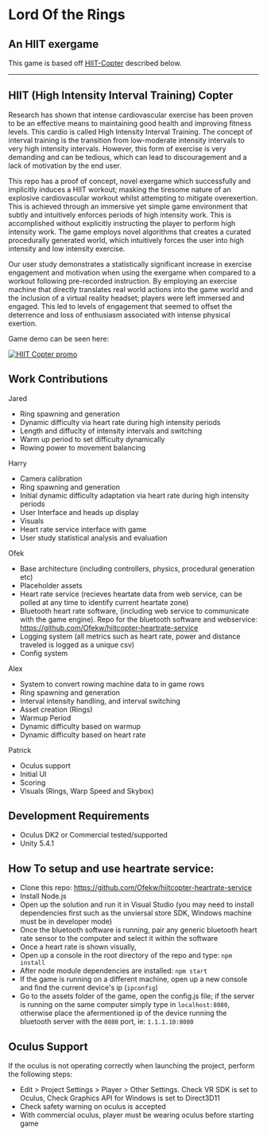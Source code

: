 # Lord Of the Rings
## An HIIT exergame

This game is based off [HIIT-Copter](https://github.com/Ofekw/HIIT-Copter) described below.

---

## HIIT (High Intensity Interval Training) Copter

Research has shown that intense cardiovascular exercise has been proven to be an effective means to maintaining good health and improving fitness levels. This cardio is called High Intensity Interval Training. The concept of interval training is the transition from low-moderate intensity intervals to very high intensity intervals. However, this form of exercise is very demanding and can be tedious, which can lead to discouragement and a lack of motivation by the end user.

This repo has a proof of concept, novel exergame which successfully and implicitly induces a HIIT workout; masking the tiresome nature of an explosive cardiovascular workout whilst attempting to mitigate overexertion. This is achieved through an immersive yet simple game environment that subtly and intuitively enforces periods of high intensity work. This is accomplished without explicitly instructing the player to perform high intensity work.  The game employs novel algorithms that creates a curated procedurally generated world, which intuitively forces the user into high intensity and low intensity exercise.

Our user study demonstrates a statistically significant increase in exercise engagement and motivation when using the exergame when compared to a workout following pre-recorded instruction. By employing an exercise machine that directly translates real world actions into the game world and the inclusion of a virtual reality headset; players were left immersed and engaged. This led to levels of engagement that seemed to offset the deterrence and loss of enthusiasm associated with intense physical exertion. 


Game demo can be seen here:

[![HIIT Copter promo](http://img.youtube.com/vi/QqtGDxjESN0/0.jpg)](http://www.youtube.com/watch?v=QqtGDxjESN0)

## Work Contributions

Jared
  * Ring spawning and generation
  * Dynamic difficulty via heart rate during high intensity periods
  * Length and diffuclty of intensity intervals and switching
  * Warm up period to set difficulty dynamically
  * Rowing power to movement balancing

Harry
  * Camera calibration
  * Ring spawning and generation
  * Initial dynamic difficulty adaptation via heart rate during high intensity periods 
  * User Interface and heads up display
  * Visuals
  * Heart rate service interface with game
  * User study statistical analysis and evaluation
  
Ofek
  * Base architecture (including controllers, physics, procedural generation etc)
  * Placeholder assets
  * Heart rate service (recieves heartate data from web service, can be polled at any time to identify current heartate zone)
  * Bluetooth heart rate software, (including web service to communicate with the game engine). Repo for the bluetooth software and   webservice: https://github.com/Ofekw/hiitcopter-heartrate-service
  * Logging system (all metrics such as heart rate, power and distance traveled is logged as a unique csv)
  * Config system
  
Alex
  * System to convert rowing machine data to in game rows
  * Ring spawning and generation
  * Interval intensity handling, and interval switching
  * Asset creation (Rings)
  * Warmup Period
  * Dynamic difficulty based on warmup
  * Dynamic difficulty based on heart rate
  
Patrick
  * Oculus support
  * Initial UI
  * Scoring
  * Visuals (Rings, Warp Speed and Skybox)

## Development Requirements
  * Oculus DK2 or Commercial tested/supported
  * Unity 5.4.1

## How To setup and use heartrate service:
* Clone this repo: https://github.com/Ofekw/hiitcopter-heartrate-service
* Install Node.js
* Open up the solution and run it in Visual Studio (you may need to install dependencies first such as the unviersal store SDK, Windows machine must be in developer mode)
* Once the bluetooth software is running, pair any generic bluetooth heart rate sensor to the computer and select it within the software
* Once a heart rate is shown visually,
* Open up a console in the root directory of the repo and type: `npm install`
* After node module dependencies are installed: `npm start`
* If the game is running on a different machine, open up a new console and find the current device's ip (`ipconfig`)
* Go to the assets folder of the game, open the config.js file; if the server is running on the same computer simply type in `localhost:8080`, otherwise place the afermentioned ip of the device running the bluetooth server with the `8080` port, ie: `1.1.1.10:8080`

## Oculus Support

If the oculus is not operating correctly when launching the project, perform the following steps:
 * Edit > Project Settings > Player > Other Settings. Check VR SDK is set to Oculus, Check Graphics API for Windows is set to Direct3D11
 * Check safety warning on oculus is accepted
 * With commercial oculus, player must be wearing oculus before starting game

